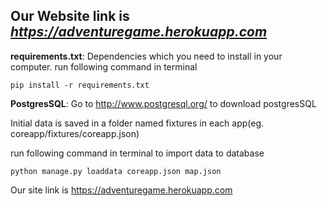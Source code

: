 ## **Our Website link is** *https://adventuregame.herokuapp.com* ##

**requirements.txt**: Dependencies which you need to install in your computer.
run following command in terminal
```
pip install -r requirements.txt
```


**PostgresSQL**: Go to http://www.postgresql.org/ to download postgresSQL


Initial data is saved in a folder named fixtures in each app(eg. coreapp/fixtures/coreapp.json)

run following command in terminal to import data to database
```
python manage.py loaddata coreapp.json map.json
```


Our site link is https://adventuregame.herokuapp.com